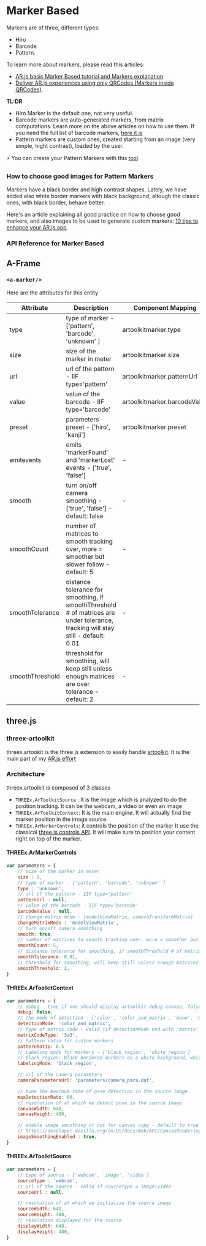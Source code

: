 # Marker Based

Markers are of three, different types:

- Hiro
- Barcode
- Pattern.

To learn more about markers, please read this articles:

- [AR.js basic Marker Based tutorial and Markers explanation](https://medium.com/chialab-open-source/ar-js-the-simpliest-way-to-get-cross-browser-ar-on-the-web-8f670dd45462)
- [Deliver AR.js experiences using only QRCodes (Markers inside QRCodes)](https://medium.com/chialab-open-source/how-to-deliver-ar-on-the-web-only-with-a-qr-code-e24b7b61f8cb).

**TL:DR**

- Hiro Marker is the default one, not very useful.
- Barcode markers are auto-generated markers, from matrix computations. Learn more on the above articles on how to use them. If you need the full list of barcode markers, [here it is](https://github.com/nicolocarpignoli/artoolkit-barcode-markers-collection)
- Pattern markers are custom ones, created starting from an image (very simple, hight contrast), loaded by the user.

⚡️ You can create your Pattern Markers with this [tool](https://github.com/nicolocarpignoli/artoolkit-barcode-markers-collection).

### How to choose good images for Pattern Markers

Markers have a black border and high contrast shapes. Lately, we have added also white border markers with black background, altough the classic ones, with black border, behave better.

Here's an article explaining all good practice on how to choose good markers, and also images to be used to generate custom markers: [10 tips to enhance your AR.js app](https://medium.com/chialab-open-source/10-tips-to-enhance-your-ar-js-app-8b44c6faffca).

### API Reference for Marker Based

## A-Frame

### `<a-marker/>`

Here are the attributes for this entity

| Attribute | Description | Component Mapping |
| --- | --- | --- |
| type | type of marker - ['pattern', 'barcode', 'unknown' ] | artoolkitmarker.type |
| size | size of the marker in meter | artoolkitmarker.size |
| url | url of the pattern - IIF type='pattern' | artoolkitmarker.patternUrl |
| value | value of the barcode - IIF type='barcode' | artoolkitmarker.barcodeValue |
| preset | parameters preset - ['hiro', 'kanji'] | artoolkitmarker.preset |
| emitevents | emits 'markerFound' and 'markerLost' events - ['true', 'false'] | - |
| smooth | turn on/off camera smoothing - ['true', 'false'] - default: false | - |
| smoothCount | number of matrices to smooth tracking over, more = smoother but slower follow - default: 5 | - |
| smoothTolerance | distance tolerance for smoothing, if smoothThreshold # of matrices are under tolerance, tracking will stay still - default: 0.01 | - |
| smoothThreshold | threshold for smoothing, will keep still unless enough matrices are over tolerance - default: 2 | - |


## three.js

### threex-artoolkit

threex.artookit is the three.js extension to easily handle [artoolkit](https://github.com/artoolkit/jsartoolkit5).
It is the main part of my [AR.js effort](http://github.com/jeromeetienne/AR.js)

### Architecture

threex.artoolkit is composed of 3 classes

- ```THREEx.ArToolkitSource``` : It is the image which is analyzed to do the position tracking.
  It can be the webcam, a video or even an image
- ```THREEx.ArToolkitContext```: It is the main engine. It will actually find the marker position
  in the image source.
- ```THREEx.ArMarkerControls```: it controls the position of the marker
  It use the classical [three.js controls API](https://github.com/mrdoob/three.js/tree/master/examples/js/controls).
  It will make sure to position your content right on top of the marker.


#### THREEx.ArMarkerControls

```javascript
var parameters = {
	// size of the marker in meter
	size : 1,
	// type of marker - ['pattern', 'barcode', 'unknown' ]
	type : 'unknown',
	// url of the pattern - IIF type='pattern'
	patternUrl : null,
	// value of the barcode - IIF type='barcode'
	barcodeValue : null,
	// change matrix mode - [modelViewMatrix, cameraTransformMatrix]
	changeMatrixMode : 'modelViewMatrix',
	// turn on/off camera smoothing
	smooth: true,
	// number of matrices to smooth tracking over, more = smoother but slower follow
	smoothCount: 5,
	// distance tolerance for smoothing, if smoothThreshold # of matrices are under tolerance, tracking will stay still
	smoothTolerance: 0.01,
	// threshold for smoothing, will keep still unless enough matrices are over tolerance
	smoothThreshold: 2,
}
```

#### THREEx.ArToolkitContext

```javascript
var parameters = {
	// debug - true if one should display artoolkit debug canvas, false otherwise
	debug: false,
	// the mode of detection - ['color', 'color_and_matrix', 'mono', 'mono_and_matrix']
	detectionMode: 'color_and_matrix',
	// type of matrix code - valid iif detectionMode end with 'matrix' - [3x3, 3x3_HAMMING63, 3x3_PARITY65, 4x4, 4x4_BCH_13_9_3, 4x4_BCH_13_5_5]
	matrixCodeType: '3x3',
	// Pattern ratio for custom markers
	patternRatio: 0.5
	// Labeling mode for markers - ['black_region', 'white_region']
	// black_region: Black bordered markers on a white background, white_region: White bordered markers on a black background
	labelingMode: 'black_region',

	// url of the camera parameters
	cameraParametersUrl: 'parameters/camera_para.dat',

	// tune the maximum rate of pose detection in the source image
	maxDetectionRate: 60,
	// resolution of at which we detect pose in the source image
	canvasWidth: 640,
	canvasHeight: 480,

	// enable image smoothing or not for canvas copy - default to true
	// https://developer.mozilla.org/en-US/docs/Web/API/CanvasRenderingContext2D/imageSmoothingEnabled
	imageSmoothingEnabled : true,
}
```

#### THREEx.ArToolkitSource

```javascript
var parameters = {
	// type of source - ['webcam', 'image', 'video']
	sourceType : 'webcam',
	// url of the source - valid if sourceType = image|video
	sourceUrl : null,

	// resolution of at which we initialize the source image
	sourceWidth: 640,
	sourceHeight: 480,
	// resolution displayed for the source
	displayWidth: 640,
	displayHeight: 480,
}
```
